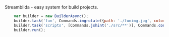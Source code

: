Streambilda - easy system for build projects.
```javascript
	var builder = new BuilderAsync();
	builder.task('fun', Commands.imgrotate({path: './funimg.jpg', color:'red', degree:30}));
	builder.task('scripts', [Commands.jshint('./src/**')], Commands.concat(['./src/first.js', './src/second.js']), Commands.compress('./src/**')));
	builder.run();
```